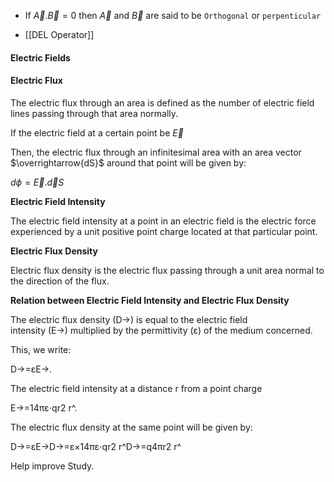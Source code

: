 

- If $\overrightarrow A . \overrightarrow B = 0$ then $\overrightarrow A$ and $\overrightarrow B$ are said to be `Orthogonal` or `perpenticular`

- [[DEL Operator]]


#### Electric Fields

#### Electric Flux
The electric flux through an area is defined as the number of electric field lines passing through that area normally.

If the electric field at a certain point be $\overrightarrow E$

Then, the electric flux through an infinitesimal area with an area vector $\overrightarrow{dS}$ around that point will be given by:

$d \phi = \overrightarrow E . \overrightarrow dS$

**Electric Field Intensity**

The electric field intensity at a point in an electric field is the electric force experienced by a unit positive point charge located at that particular point.

**Electric Flux Density**

Electric flux density is the electric flux passing through a unit area normal to the direction of the flux.

**Relation between Electric Field Intensity and Electric Flux Density**

The electric flux density (D→) is equal to the electric field intensity (E→) multiplied by the permittivity (ε) of the medium concerned.

This, we write:

D→=εE→.

The electric field intensity at a distance r from a point charge

E→=14πε⋅qr2 r^.

The electric flux density at the same point will be given by:

D→=εE→D→=ε×14πε⋅qr2 r^D→=q4πr2 r^

Help improve Study.